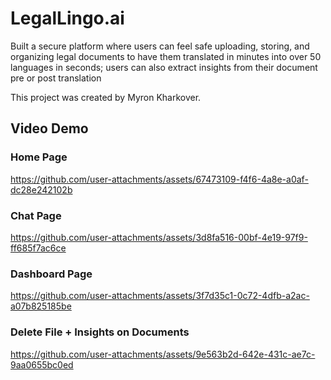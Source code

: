 # LegalLingo.ai

Built a secure platform where users can feel safe uploading, storing, and organizing legal documents to have them translated
in minutes into over 50 languages in seconds; users can also extract insights from their document pre or post translation

This project was created by Myron Kharkover.

## Video Demo

### Home Page
https://github.com/user-attachments/assets/67473109-f4f6-4a8e-a0af-dc28e242102b

### Chat Page
https://github.com/user-attachments/assets/3d8fa516-00bf-4e19-97f9-ff685f7ac6ce

### Dashboard Page
https://github.com/user-attachments/assets/3f7d35c1-0c72-4dfb-a2ac-a07b825185be

### Delete File + Insights on Documents
https://github.com/user-attachments/assets/9e563b2d-642e-431c-ae7c-9aa0655bc0ed

